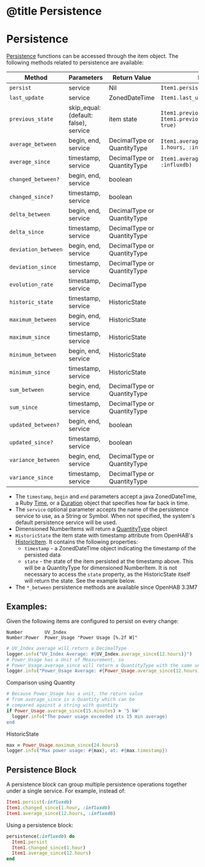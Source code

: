 # @title Persistence

# Persistence

[Persistence](https://www.openhab.org/docs/configuration/persistence.html) functions can be accessed through the item object. The following methods related to persistence are available: 

| Method              | Parameters                            | Return Value                | Example                                                         |
| ------------------- | ------------------------------------- | --------------------------- | --------------------------------------------------------------- |
| `persist`           | service                               | Nil                         | `Item1.persist`                                                 |
| `last_update`       | service                               | ZonedDateTime               | `Item1.last_update`                                             |
| `previous_state`    | skip_equal: (default: false), service | item state                  | `Item1.previous_state` `Item1.previous_state(skip_equal: true)` |
| `average_between`   | begin, end, service                   | DecimalType or QuantityType | `Item1.average_between(2.hours, 1.hours, :influxdb)`            |
| `average_since`     | timestamp, service                    | DecimalType or QuantityType | `Item1.average_since(1.hours, :influxdb)`                       |
| `changed_between?`  | begin, end, service                   | boolean                     |                                                                 |
| `changed_since?`    | timestamp, service                    | boolean                     |                                                                 |
| `delta_between`     | begin, end, service                   | DecimalType or QuantityType |                                                                 |
| `delta_since`       | timestamp, service                    | DecimalType or QuantityType |                                                                 |
| `deviation_between` | begin, end, service                   | DecimalType or QuantityType |                                                                 |
| `deviation_since`   | timestamp, service                    | DecimalType or QuantityType |                                                                 |
| `evolution_rate`    | timestamp, service                    | DecimalType                 |                                                                 |
| `historic_state`    | timestamp, service                    | HistoricState               |                                                                 |
| `maximum_between`   | begin, end, service                   | HistoricState               |                                                                 |
| `maximum_since`     | timestamp, service                    | HistoricState               |                                                                 |
| `minimum_between`   | begin, end, service                   | HistoricState               |                                                                 |
| `minimum_since`     | timestamp, service                    | HistoricState               |                                                                 |
| `sum_between`       | begin, end, service                   | DecimalType or QuantityType |                                                                 |
| `sum_since`         | timestamp, service                    | DecimalType or QuantityType |                                                                 |
| `updated_between?`  | begin, end, service                   | boolean                     |                                                                 |
| `updated_since?`    | timestamp, service                    | boolean                     |                                                                 |
| `variance_between`  | begin, end, service                   | DecimalType or QuantityType |                                                                 |
| `variance_since`    | timestamp, service                    | DecimalType or QuantityType |                                                                 |

* The `timestamp`, `begin` and `end` parameters accept a java ZonedDateTime, a Ruby [Time](https://ruby-doc.org/core-2.6.3/Time.html), or a [Duration](docs/usage/misc/duration.md) object that specifies how far back in time.
* The `service` optional parameter accepts the name of the persistence service to use, as a String or Symbol. When not specified, the system's default persistence service will be used.
* Dimensioned NumberItems will return a [QuantityType](docs/usage/items/number.md#quantities) object
* `HistoricState` the item state with timestamp attribute from OpenHAB's [HistoricItem](https://openhab.org/javadoc/latest/org/openhab/core/persistence/historicitem). It contains the following properties:
  * `timestamp` - a ZonedDateTime object indicating the timestamp of the persisted data
  * `state` - the state of the item persisted at the timestamp above. This will be a QuantityType for dimensioned NumberItem. It is not necessary to access the `state` property, as the HistoricState itself will return the state. See the example below.
* The `*_between` persistence methods are available since OpenHAB 3.3M7

  
## Examples:

Given the following items are configured to persist on every change:

```
Number        UV_Index
Number:Power  Power_Usage "Power Usage [%.2f W]"
```

```ruby
# UV_Index average will return a DecimalType
logger.info("UV_Index Average: #{UV_Index.average_since(12.hours)}") 
# Power_Usage has a Unit of Measurement, so 
# Power_Usage.average_since will return a QuantityType with the same unit
logger.info("Power_Usage Average: #{Power_Usage.average_since(12.hours)}") 
```

Comparison using Quantity

```ruby
# Because Power_Usage has a unit, the return value 
# from average_since is a Quantity which can be
# compared against a string with quantity
if Power_Usage.average_since(15.minutes) > '5 kW'
  logger.info("The power usage exceeded its 15 min average)
end
```

HistoricState

```ruby
max = Power_Usage.maximum_since(24.hours)
logger.info("Max power usage: #{max}, at: #{max.timestamp})
```

## Persistence Block

A persistence block can group multiple persistence operations together under a single service. For example, instead of:

```ruby
Item1.persist(:influxdb)
Item1.changed_since(1.hour, :influxdb)
Item1.average_since(12.hours, :influxdb)
```

Using a persistence block:

```ruby
persistence(:influxdb) do
  Item1.persist
  Item1.changed_since(1.hour)
  Item1.average_since(12.hours)
end
```
